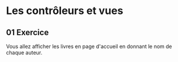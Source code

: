 # Les contrôleurs et vues

## 01 Exercice 

Vous allez afficher les livres en page d'accueil en donnant le nom de chaque auteur.